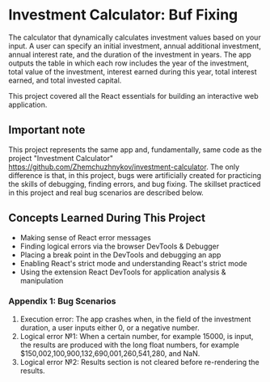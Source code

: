 # Investment Calculator: Buf Fixing

The calculator that dynamically calculates investment values based on your input. A user can specify an initial investment, annual additional investment, annual interest rate, and the duration of the investment in years. The app outputs the table in which each row includes the year of the investment, total value of the investment, interest earned during this year, total interest earned, and total invested capital.

This project covered all the React essentials for building an interactive web application.

## Important note

This project represents the same app and, fundamentally, same code as the project "Investment Calculator" https://github.com/Zhemchuzhnykov/investment-calculator. The only difference is that, in this project, bugs were artificially created for practicing the skills of debugging, finding errors, and bug fixing. The skillset practiced in this project and real bug scenarios are described below.

## Concepts Learned During This Project

- Making sense of React error messages
- Finding logical errors via the browser DevTools & Debugger
- Placing a break point in the DevTools and debugging an app
- Enabling React's strict mode and understanding React's strict mode
- Using the extension React DevTools for application analysis & manipulation

### Appendix 1: Bug Scenarios

1. Execution error: The app crashes when, in the field of the investment duration, a user inputs either 0, or a negative number.
2. Logical error №1: When a certain number, for example 15000, is input, the results are produced with the long float numbers, for example $150,002,100,900,132,690,001,260,541,280, and NaN.
3. Logical error №2: Results section is not cleared before re-rendering the results.
